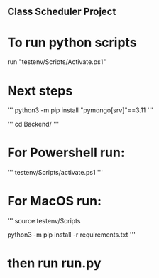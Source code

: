 ## Class Scheduler Project

# To run python scripts

run "testenv/Scripts/Activate.ps1"

# Next steps

'''
python3 -m pip install "pymongo[srv]"==3.11
'''

'''
cd Backend/
'''

# For Powershell run:

'''
testenv/Scripts/activate.ps1
'''

# For MacOS run:

'''
source testenv/Scripts

python3 -m pip install -r requirements.txt
'''

# then run run.py
